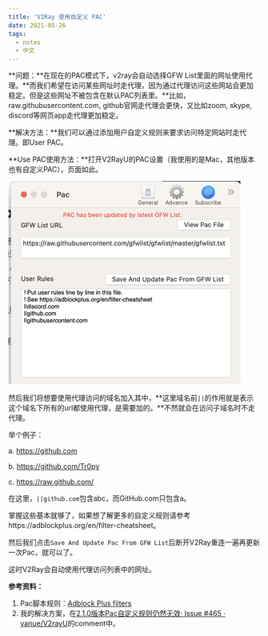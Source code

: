 ```yaml
---
title: 'V2Ray 使用自定义 PAC'
date: 2021-05-26
tags:
  - notes
  - 中文
---
```




**问题：**在现在的PAC模式下，v2ray会自动选择GFW List里面的网址使用代理。**而我们希望在访问某些网址时走代理，因为通过代理访问这些网站会更加稳定。但是这些网址不被包含在默认PAC列表里。**比如，raw.githubusercontent.com, github官网走代理会更快，又比如zoom, skype, discord等网页app走代理更加稳定。

**解决方法：**我们可以通过添加用户自定义规则来要求访问特定网站时走代理。即User PAC。

**Use PAC使用方法：**打开V2RayU的PAC设置（我使用的是Mac，其他版本也有自定义PAC），页面如此。

<img src="../images/2021-V2Ray-Pac.png" alt="2021-V2Ray-Pac" style="zoom:50%;" />

然后我们将想要使用代理访问的域名加入其中，**这里域名前`||`的作用就是表示这个域名下所有的url都使用代理，是需要加的。**不然就会在访问子域名时不走代理。

举个例子：

a. https://github.com

b. https://github.com/Tr0py

c. https://raw.github.com/

在这里，`||github.com`包含abc，而GitHub.com只包含a。

掌握这些基本就够了，如果想了解更多的自定义规则请参考https://adblockplus.org/en/filter-cheatsheet。

然后我们点击`Save And Update Pac From GFW List`后断开V2Ray重连一遍再更新一次Pac，就可以了。

这时V2Ray会自动使用代理访问列表中的网址。

**参考资料：**

1. Pac脚本规则：[Adblock Plus filters](https://adblockplus.org/en/filter-cheatsheet)
2. 我的解决方案，在[2.1.0版本Pac自定义规则仍然无效· Issue #465 · yanue/V2rayU](https://github.com/yanue/V2rayU/issues/465)的comment中。



